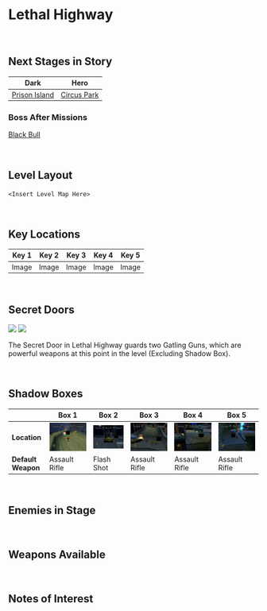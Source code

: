 # Lethal Highway

<br />

## Next Stages in Story
|Dark|Hero|
|--|--|
|[Prison Island](../PrisonIsland)|[Circus Park](../CircusPark)|

### Boss After Missions
[Black Bull](../../Bosses/BlackBull)

<br />

## Level Layout
```
<Insert Level Map Here>
```

<br />

## Key Locations
|Key 1|Key 2|Key 3|Key 4|Key 5|
|--|--|--|--|--|
|Image|Image|Image|Image|Image|

<br />

## Secret Doors
<!--Working space is 830 pixels. Need some extra pixels for spacing.-->
<p>
	<a href="../../img/LethalHighway/LethalHighway-SecretDoor.png"><img src="../../img/LethalHighway/LethalHighway-SecretDoor.png" width="410" /></a>
	<a href="../../img/LethalHighway/LethalHighway-SecretDoorItems.png"><img src="../../img/LethalHighway/LethalHighway-SecretDoorItems.png" width="410" /></a>
</p>

The Secret Door in Lethal Highway guards two Gatling Guns, which are powerful weapons at this point in the level (Excluding Shadow Box).

<br />


## Shadow Boxes
| |Box 1|Box 2|Box 3|Box 4|Box 5|
|-|-|-|-|-|-|
|__Location__|[ ![](../img/LethalHighway/LethalHighway-SpecialWeaponsContainer1.png) ](../img/LethalHighway/LethalHighway-SpecialWeaponsContainer1.png)|[ ![](../img/LethalHighway/LethalHighway-SpecialWeaponsContainer2.png) ](../img/LethalHighway/LethalHighway-SpecialWeaponsContainer2.png)|[ ![](../img/LethalHighway/LethalHighway-SpecialWeaponsContainer3.png) ](../img/LethalHighway/LethalHighway-SpecialWeaponsContainer3.png)|[ ![](../img/LethalHighway/LethalHighway-SpecialWeaponsContainer4.png) ](../img/LethalHighway/LethalHighway-SpecialWeaponsContainer4.png)|[ ![](../img/LethalHighway/LethalHighway-SpecialWeaponsContainer5.png) ](../img/LethalHighway/LethalHighway-SpecialWeaponsContainer5.png)|
|__Default Weapon__|Assault Rifle|Flash Shot|Assault Rifle|Assault Rifle|Assault Rifle|

<br />

## Enemies in Stage

<br />

## Weapons Available

<br />

## Notes of Interest

<br />
